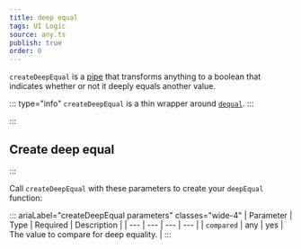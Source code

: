 ```yaml
---
title: deep equal
tags: UI Logic
source: any.ts
publish: true
order: 0
---
```


`createDeepEqual` is a [pipe](/docs/logic/pipes-overview) that transforms anything to a boolean that indicates whether or not it deeply equals another value.

::: type="info"
`createDeepEqual` is a thin wrapper around [`dequal`](https://github.com/lukeed/dequal).
:::


:::
## Create deep equal
:::

Call `createDeepEqual` with these parameters to create your `deepEqual` function:

::: ariaLabel="createDeepEqual parameters" classes="wide-4"
| Parameter | Type | Required | Description |
| --- | --- | --- | --- |
| `compared` | any | yes | The value to compare for deep equality. |
:::

